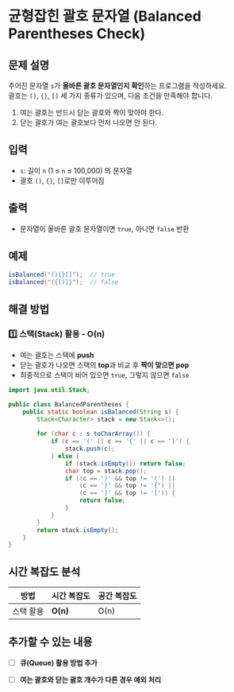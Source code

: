 # 균형잡힌 괄호 문자열 (Balanced Parentheses Check)

## 문제 설명
주어진 문자열 `s`가 **올바른 괄호 문자열인지 확인**하는 프로그램을 작성하세요.  
괄호는 `()`, `{}`, `[]` 세 가지 종류가 있으며, 다음 조건을 만족해야 합니다.
1. 여는 괄호는 반드시 닫는 괄호와 짝이 맞아야 한다.  
2. 닫는 괄호가 여는 괄호보다 먼저 나오면 안 된다.

## 입력
- `s`: 길이 `n` (1 ≤ `n` ≤ 100,000) 의 문자열  
- 괄호 `()`, `{}`, `[]`로만 이루어짐  

## 출력
- 문자열이 올바른 괄호 문자열이면 `true`, 아니면 `false` 반환  

## 예제
```java
isBalanced("(){}[]");  // true
isBalanced("({[)]}");  // false
```

## 해결 방법
### 1️⃣ 스택(Stack) 활용 - O(n)
- 여는 괄호는 스택에 **push**
- 닫는 괄호가 나오면 스택의 **top**과 비교 후 **짝이 맞으면 pop**
- 최종적으로 스택이 비어 있으면 `true`, 그렇지 않으면 `false`

```java
import java.util.Stack;

public class BalancedParentheses {
    public static boolean isBalanced(String s) {
        Stack<Character> stack = new Stack<>();
        
        for (char c : s.toCharArray()) {
            if (c == '(' || c == '{' || c == '[') {
                stack.push(c);
            } else {
                if (stack.isEmpty()) return false;
                char top = stack.pop();
                if ((c == ')' && top != '(') ||
                    (c == '}' && top != '{') ||
                    (c == ']' && top != '[')) {
                    return false;
                }
            }
        }
        return stack.isEmpty();
    }
}
```

## 시간 복잡도 분석
| 방법 | 시간 복잡도 | 공간 복잡도 |
|------|----------|----------|
| 스택 활용 | **O(n)** | O(n) |

## 추가할 수 있는 내용
- [ ] **큐(Queue) 활용 방법 추가**
- [ ] **여는 괄호와 닫는 괄호 개수가 다른 경우 예외 처리**

